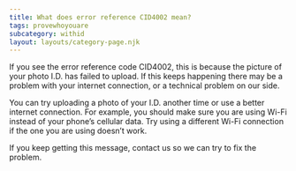 ```yaml
---
title: What does error reference CID4002 mean?
tags: provewhoyouare
subcategory: withid
layout: layouts/category-page.njk
---
```

If you see the error reference code CID4002, this is because the picture of your photo I.D. has failed to upload. If this keeps happening there may be a problem with your internet connection, or a technical problem on our side.

You can try uploading a photo of your I.D. another time or use a better internet connection. For example, you should make sure you are using Wi-Fi instead of your phone’s cellular data. Try using a different Wi-Fi connection if the one you are using doesn’t work.

If you keep getting this message, contact us so we can try to fix the problem.


